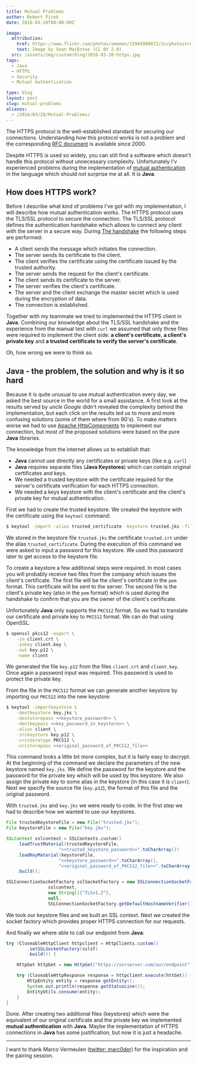 ```yaml
---
title: Mutual Problems
author: Robert Firek
date: 2016-03-28T00:00:00Z

image:
  attribution:
    href: https://www.flickr.com/photos/smemon/15944989872/in/photostream/
    text: Image by Sean MacEntee (CC BY 2.0)
  src: /assets/img/custom/blog/2016-03-28-https.jpg
tags:
  - Java
  - HTTPS
  - Security
  - Mutual Authentication

type: blog
layout: post
slug: mutual-problems
aliases: 
  - /2016/03/28/Mutual-Problems/
---
```


The HTTPS protocol is the well-established standard for securing our connections. Understanding how this protocol works is not a problem and the corresponding [RFC document](https://tools.ietf.org/html/rfc2818) is available since 2000.

Despite HTTPS is used so widely, you can still find a software which doesn't handle this protocol without unnecessary complexity. Unfortunately I'v experienced  problems during the implementation of [mutual authentication](https://en.wikipedia.org/wiki/Mutual_authentication) in the language which should not surprise me at all. It is **Java**.

## How does HTTPS work?

Before I describe what kind of problems I've got with my implementation, I will describe how mutual authentication works. The HTTPS protocol uses the TLS/SSL protocol to secure the connection. The TLS/SSL protocol defines the authentication handshake which allows to connect any client with the server in a secure way. 
During [The handshake](https://en.wikipedia.org/wiki/Transport_Layer_Security#TLS_handshake) the following steps are performed:

- A client sends the message which initiates the connection.
- The server sends its certificate to the client.
- The client verifies the certificate using the certificate issued by the trusted authority.
- The server sends the request for the client's certificate.
- The client sends its certificate to the server.  
- The server verifies the client's certificate.
- The server and the client exchange the master secret which is used during the encryption of data.
- The connection is established.  

Together with my teammate we tried to implemented the HTTPS client in **Java**. Combining our knowledge about the TLS/SSL handshake and the experience from the manual test with `curl` we assumed that only three files were required to implement the client side: **a client's certificate**, **a client's private key** and **a trusted certificate to verify the server's certificate**.

Oh, how wrong we were to think so.

## Java - the problem, the solution and why is it so hard

Because it is quite unusual to use mutual authentication every day, we asked the best source in the world for a small assistance. A first look at the results served by *uncle Google* didn't revealed the complexity behind the implementation, but each click on the results led us to more and more confusing solutions (some of them where from 90's). To make matters worse we had to use [Apache HttpComponents](https://hc.apache.org/) to implement our connection, but most of the proposed solutions were based on the pure **Java** libraries.  

The knowledge from the internet allows us to establish that:

- **Java** cannot use directly any certificates or private keys (like e.g. `curl`)
- **Java** requires separate files (**Java Keystores**) which can contain original certificates and keys. 
- We needed a trusted keystore with the certificate required for the server's certificate verification for each HTTPS connection.
- We needed a keys keystore with the client's certificate and the client's private key for mutual authentication.

First we had to create the trusted keystore. We created the keystore with the certificate using the `keytool` command:

~~~bash
$ keytool -import -alias trusted_certificate -keystore trusted.jks -file trusted.crt
~~~

We stored in the keystore file `trusted.jks` the certificate `trusted.crt` under the alias `trusted_certificate`. During the execution of this command we were asked to input a password for this keystore. We used this password later to get access to the keystore file.

To create a keystore a few additional steps were required. In most cases you will probably receive two files from the company which issues the client's certificate. The first file will be the client's certificate in the `pem` format. This certificate will be sent to the server. The second file is the client's private key (also in the `pem` format) which is used during the handshake to confirm that you are the owner of the client's certificate.
 
Unfortunately **Java** only supports the `PKCS12` format. So we had to translate our certificate and private key to `PKCS12` format. We can do that using OpenSSL.

~~~bash
$ openssl pkcs12 -export \
    -in client.crt \
    -inkey client.key \
    -out key.p12 \
    -name client
~~~

We generated the file `key.p12` from the files `client.crt` and `client.key`. Once again a password input was required. This password is used to protect the private key.

From the file in the `PKCS12` format we can generate another keystore by importing our `PKCS12` into the new keystore:

~~~bash
$ keytool -importkeystore \
    -destkeystore key.jks \
    -deststorepass <<keystore_password>> \
    -destkeypass <<key_password_in_keystore>> \
    -alias client \
    -srckeystore key.p12 \
    -srcstoretype PKCS12 \
    -srcstorepass <<original_password_of_PKCS12_file>>
~~~

This command looks a little bit more complex, but it is fairly easy to decrypt. At the beginning of the command we declare the parameters of the new keystore named `key.jks`. We define the password for the keystore and the password for the private key which will be used by this keystore. We also assign the private key to some alias in the keystore (in this case it is `client`).
Next we specify the source file (`key.p12`), the format of this file and the original password.

With `trusted.jks` and `key.jks` we were ready to code. In the first step we had to describe how we wanted to use our keystores. 

~~~java
File trustedKeystoreFile = new File("trusted.jks");
File keystoreFile = new File("key.jks");

SSLContext sslcontext = SSLContexts.custom()
    .loadTrustMaterial(trustedKeystoreFile, 
                    "<<trusted_keystore_password>>".toCharArray())
    .loadKeyMaterial(keystoreFile, 
                    "<<keystore_password>>".toCharArray(), 
                    "<<original_password_of_PKCS12_file>>".toCharArray())
    .build();

SSLConnectionSocketFactory sslSocketFactory = new SSLConnectionSocketFactory(
                sslcontext,
                new String[]{"TLSv1.2"},
                null,
                SSLConnectionSocketFactory.getDefaultHostnameVerifier());
~~~

We took our keystore files and we built an SSL context. Next we created the socket factory which provides proper HTTPS connection for our requests.

And finally we where able to call our endpoint from **Java**:

~~~java
try (CloseableHttpClient httpclient = HttpClients.custom()
        .setSSLSocketFactory(sslsf)
        .build()) {

    HttpGet httpGet = new HttpGet("https://ourserver.com/our/endpoint");

    try (CloseableHttpResponse response = httpclient.execute(httGet)) {
        HttpEntity entity = response.getEntity();
        System.out.println(response.getStatusLine());
        EntityUtils.consume(entity);
    }
}
~~~

Done. After creating two additional files (keystores) which were the equivalent of our original certificate and the private key we implemented **mutual authentication** with **Java**. Maybe the implementation of HTTPS connections in **Java** has some justification, but now it is just a headache. 

_____

I want to thank Marco Vermeulen ([twitter: marc0der](https://twitter.com/marc0der)) for the inspiration and the pairing session. 

